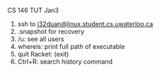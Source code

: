 CS 146
TUT
Jan3
1. ssh to j32duan@linux.student.cs.uwaterloo.ca
2. .snapshot for recovery
3. /u: see all users
4. whereis: print full path of executable
5. quit Racket: (exit)
6. Ctrl+R: search history command


